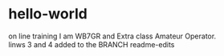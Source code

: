 # hello-world
on line training
I am WB7GR and Extra class Amateur Operator.  
linws 3 and 4 added to the BRANCH readme-edits

